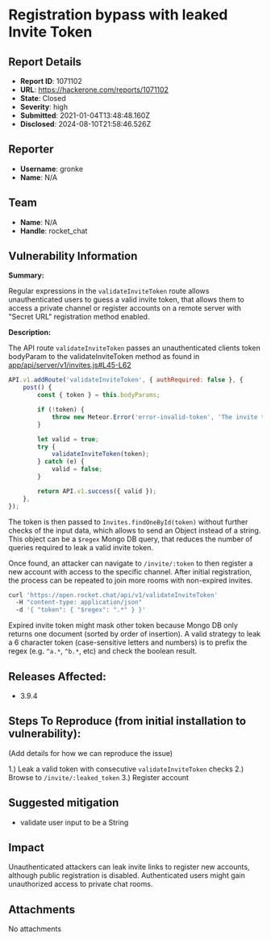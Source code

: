 # Registration bypass with leaked Invite Token

## Report Details
- **Report ID**: 1071102
- **URL**: https://hackerone.com/reports/1071102
- **State**: Closed
- **Severity**: high
- **Submitted**: 2021-01-04T13:48:48.160Z
- **Disclosed**: 2024-08-10T21:58:46.526Z

## Reporter
- **Username**: gronke
- **Name**: N/A

## Team
- **Name**: N/A
- **Handle**: rocket_chat

## Vulnerability Information
**Summary:**

Regular expressions in the `validateInviteToken` route allows unauthenticated users to guess a valid invite token, that allows them to access a private channel or register accounts on a remote server with "Secret URL" registration method enabled.

**Description:**

The API route `validateInviteToken` passes an unauthenticated clients token bodyParam to the validateInviteToken method as found in [app/api/server/v1/invites.js#L45-L62](https://github.com/RocketChat/Rocket.Chat/blob/729e258326bcd1fd0685d6d4c4755e38c9f8831d/app/api/server/v1/invites.js#L45-L62)


```javascript
API.v1.addRoute('validateInviteToken', { authRequired: false }, {
	post() {
		const { token } = this.bodyParams;

		if (!token) {
			throw new Meteor.Error('error-invalid-token', 'The invite token is invalid.', { method: 'validateInviteToken', field: 'token' });
		}

		let valid = true;
		try {
			validateInviteToken(token);
		} catch (e) {
			valid = false;
		}

		return API.v1.success({ valid });
	},
});
```

The token is then passed to `Invites.findOneById(token)` without further checks of the input data, which allows to send an Object instead of a string. This object can be a `$regex` Mongo DB query, that reduces the number of queries required to leak a valid invite token.

Once found, an attacker can navigate to `/invite/:token` to then register a new account with access to the specific channel. After initial registration, the process can be repeated to join more rooms with non-expired invites.

```sh
curl 'https://open.rocket.chat/api/v1/validateInviteToken'
  -H "content-type: application/json"
  -d '{ "token": { "$regex": ".*" } }'
```

Expired invite token might mask other token because Mongo DB only returns one document (sorted by order of insertion). A valid strategy to leak a 6 character token (case-sensitive letters and numbers) is to prefix the regex (e.g. `^a.*`, `^b.*`, etc) and check the boolean result.

## Releases Affected:

  * 3.9.4

## Steps To Reproduce (from initial installation to vulnerability):

(Add details for how we can reproduce the issue)

  1.) Leak a valid token with consecutive `validateInviteToken` checks
  2.) Browse to `/invite/:leaked_token`
  3.) Register account

## Suggested mitigation

  * validate user input to be a String

## Impact

Unauthenticated attackers can leak invite links to register new accounts, although public registration is disabled. Authenticated users might gain unauthorized access to private chat rooms.

## Attachments
No attachments
